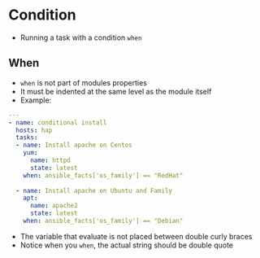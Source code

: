 # Condition

- Running a task with a condition `when`

## When

- `when` is not part of modules properties
- It must be indented at the same level as the module itself
- Example:

```yaml
---
- name: conditional install
  hosts: hap
  tasks:
  - name: Install apache on Centos
    yum:
      name: httpd
      state: latest
    when: ansible_facts['os_family'] == "RedHat"
  
  - name: Install apache on Ubuntu and Family
    apt:
      name: apache2
      state: latest 
    when: ansible_facts['os_family'] == "Debian"
```

- The variable that evaluate is not placed between double curly braces
- Notice when you `when`, the actual string should be double quote
